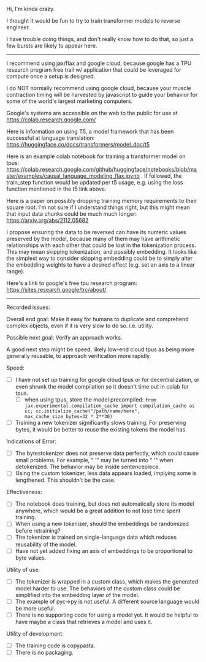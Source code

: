 Hi, I'm kinda crazy.

I thought it would be fun to try to train transformer models to reverse engineer.

I have trouble doing things, and don't really know how to do that, so just a few bursts are likely to appear here.

---
I recommend using jax/flax and google cloud, because google has a TPU research program free trail w/ application that could be leveraged for compute
once a setup is designed.

I do NOT normally recommend using google cloud, because your muscle contraction timing will be harvested by javascript to guide your behavior for some of the world's largest marketing computers.

Google's systems are accessible on the web to the public for use at https://colab.research.google.com/

Here is information on using T5, a model framework that has been successful at language translation: https://huggingface.co/docs/transformers/model_doc/t5

Here is an example colab notebook for training a transformer model on tpus: https://colab.research.google.com/github/huggingface/notebooks/blob/master/examples/causal_language_modeling_flax.ipynb .  If followed, the train_step function would be updated per t5 usage, e.g. using the loss function mentioned in the t5 link above.

Here is a paper on possibly dropping training memory requirements to their square root.  I'm not sure if I understand things right, but this might mean that input data chunks could be much much longer: https://arxiv.org/abs/2112.05682

I propose ensuring the data to be reversed can have its numeric values preserved by the model, because many of them may have arithmetic relationships with each other that could be lost in the tokenization process.  This may mean skipping tokenization, and possibly embedding.  It looks like the simplest way to consider skipping embedding could be to simply alter the embedding weights to have a desired effect (e.g. set an axis to a linear range).

Here's a link to google's free tpu research program: https://sites.research.google/trc/about/

---
Recorded issues:

Overall end goal: Make it easy for humans to duplicate and comprehend complex objects, even if it is very slow to do so.  i.e. utility.

Possible next goal: Verify an approach works.

A good next step might be speed, likely low-end cloud tpus as being more generally reusable, to approach verification more rapidly.

Speed:
- [ ] I have not set up training for google cloud tpus or for decentralization, or even shrunk the model compilation so it doesn't time out in colab for tpus.
  - [ ] when using tpus, store the model precompiled: `from jax.experimental.compilation_cache import compilation_cache as cc; cc.initialize_cache("/path/name/here", max_cache_size_bytes=32 * 2**30)`
- [ ] Training a new tokenizer significantly slows training.  For preserving bytes, it would be better to reuse the existing tokens the model has.

Indications of Error:
- [ ] The bytestokenizer does not preserve data perfectly, which could cause small problems.  For
 example, "  '" may be turned into " '" when detokenized.  The behavior may be inside sentencepiece.
- [ ] Using the custom tokenizer, less data appears loaded, implying some is lengthened.  This shouldn't be the case.

Effectiveness:
- [ ] The notebook does training, but does not automatically store its model anywhere, which would be a great addition to not lose time spent training.
- [ ] When using a new tokenizer, should the embeddings be randomized before retraining?
- [ ] The tokenizer is trained on single-language data which reduces reusability of the model.
- [ ] Have not yet added fixing an axis of embeddings to be proportional to byte values.

Utility of use:
- [ ] The tokenizer is wrapped in a custom class, which makes the generated model harder to use.  The behaviors of the custom class could be simplified into the embedding layer of the model.
- [ ] The example of pyc->py is not useful.  A different source language would be more useful.
- [ ] There is no supporting code for using a model yet.  It would be helpful to have maybe a class that retrieves a model and uses it.

Utility of development:
- [ ] The training code is copypasta.
- [ ] There is no packaging.
